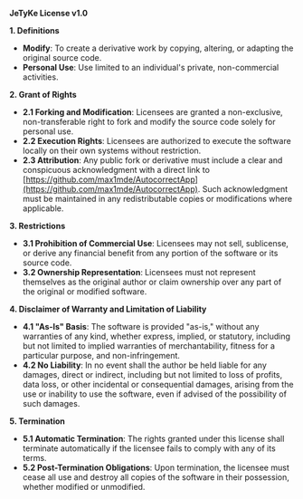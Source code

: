 **JeTyKe License v1.0**

**1. Definitions**
   - **Modify**: To create a derivative work by copying, altering, or adapting the original source code.
   - **Personal Use**: Use limited to an individual's private, non-commercial activities.

**2. Grant of Rights**
   - **2.1 Forking and Modification**: Licensees are granted a non-exclusive, non-transferable right to fork and modify the source code solely for personal use.
   - **2.2 Execution Rights**: Licensees are authorized to execute the software locally on their own systems without restriction.
   - **2.3 Attribution**: Any public fork or derivative must include a clear and conspicuous acknowledgment with a direct link to [https://github.com/max1mde/AutocorrectApp](https://github.com/max1mde/AutocorrectApp). Such acknowledgment must be maintained in any redistributable copies or modifications where applicable.

**3. Restrictions**
   - **3.1 Prohibition of Commercial Use**: Licensees may not sell, sublicense, or derive any financial benefit from any portion of the software or its source code.
   - **3.2 Ownership Representation**: Licensees must not represent themselves as the original author or claim ownership over any part of the original or modified software.

**4. Disclaimer of Warranty and Limitation of Liability**
   - **4.1 "As-Is" Basis**: The software is provided "as-is," without any warranties of any kind, whether express, implied, or statutory, including but not limited to implied warranties of merchantability, fitness for a particular purpose, and non-infringement.
   - **4.2 No Liability**: In no event shall the author be held liable for any damages, direct or indirect, including but not limited to loss of profits, data loss, or other incidental or consequential damages, arising from the use or inability to use the software, even if advised of the possibility of such damages.

**5. Termination**
   - **5.1 Automatic Termination**: The rights granted under this license shall terminate automatically if the licensee fails to comply with any of its terms.
   - **5.2 Post-Termination Obligations**: Upon termination, the licensee must cease all use and destroy all copies of the software in their possession, whether modified or unmodified.
